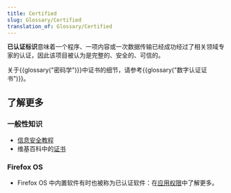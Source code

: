 ```yaml
---
title: Certified
slug: Glossary/Certified
translation_of: Glossary/Certified
---
```

**已认证标识**意味着一个程序、一项内容或一次数据传输已经成功经过了相关领域专家的认证，因此该项目被认为是完整的、安全的、可信的。

关于{{glossary("密码学")}}中证书的细节，请参考{{glossary("数字认证证书")}}。

## 了解更多

### 一般性知识

- [信息安全教程](/zh-CN/Learn/tutorial/Information_Security_Basics)
- 维基百科中的[证书](https://zh.wikipedia.org/wiki/Professional_certification_(computer_technology)#Information_systems_security)

### Firefox OS

- Firefox OS 中内置软件有时也被称为已认证软件：在[应用权限](/zh-CN/Apps/Build/App_permissions)中了解更多。
